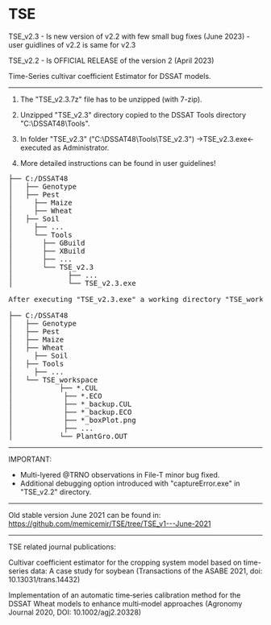 # TSE

TSE_v2.3 - Is new version of v2.2 with few small bug fixes (June 2023) - user guidlines of v2.2 is same for v2.3

TSE_v2.2 - Is OFFICIAL RELEASE of the version 2 (April 2023)

Time-Series cultivar coefficient Estimator for DSSAT models.

------------------------------------------------------------------------------------------------------------
1. The "TSE_v2.3.7z" file has to be unzipped (with 7-zip). 

2. Unzipped "TSE_v2.3" directory copied to the DSSAT Tools directory "C:\DSSAT48\Tools".

3. In folder "TSE_v2.3" ("C:\DSSAT48\Tools\TSE_v2.3")  ->TSE_v2.3.exe<- executed as Administrator.

4. More detailed instructions can be found in user guidelines!

<pre>
├── C:/DSSAT48
│   ├── Genotype
│   ├── Pest
│	  ├── Maize
│	  ├── Wheat
│  	├── Soil
│	  ├── ...	
│	  └── Tools
│       ├── GBuild
│       ├── XBuild
│       ├── ...
│       └── TSE_v2.3
│	          ├── ...
│	          └── TSE_v2.3.exe	

After executing "TSE_v2.3.exe" a working directory "TSE_workspace" is created where optimization is conducted and optimization output files saved:

├── C:/DSSAT48
│   ├── Genotype
│   ├── Pest
│  	├── Maize
│  	├── Wheat
│	  ├── Soil
│  	├── Tools	
│	  ├── ...	
│  	└── TSE_workspace
│	     	├── *.CUL
│		     ├── *.ECO
│		     ├── *_backup.CUL	
│		     ├── *_backup.ECO
│		     ├── *_boxPlot.png	
│		     ├── ...	
│	     	└── PlantGro.OUT
</pre>
------------------------------------------------------------------------------------------------------------

IMPORTANT:
 - Multi-lyered @TRNO observations in File-T minor bug fixed.
 - Additional debugging option introduced with "captureError.exe" in "TSE_v2.2" directory. 

------------------------------------------------------------------------------------------------------------

Old stable version June 2021 can be found in: https://github.com/memicemir/TSE/tree/TSE_v1---June-2021

------------------------------------------------------------------------------------------------------------

TSE related journal publications:

Cultivar coefficient estimator for the cropping system model based on time-series data: A case study for soybean (Transactions of the ASABE 2021, doi: 10.13031/trans.14432)

Implementation of an automatic time‐series calibration method for the DSSAT Wheat models to enhance multi‐model approaches (Agronomy Journal 2020, DOI: 10.1002/agj2.20328)
